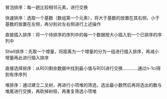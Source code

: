冒泡排序：每一趟比较相邻元素，进行交换

快速排序：选取一个基数（数组第一个元素），将大于基数的放置在其右侧，小于基数的放置在左侧，再分别对左右侧进行上述操作

直接插入排序：将一个待排序的序列中的每一个数据按大小插入到一个已排序的序列中

Shell排序：先取一个增量，将距离为一个增量的分为一组进行插入排序，再减小增量再此进行插入排序

直接选择排序：从R\[0]剩余数据中找到最小值与R\[0]进行交换…………通过n-1ci得到有序序列

堆排序：通过建立二叉树，再进行小项堆的筛选，选出最小数然后再将选出的数与堆尾进行交换，再砍掉树枝，再重复筛选小项堆
